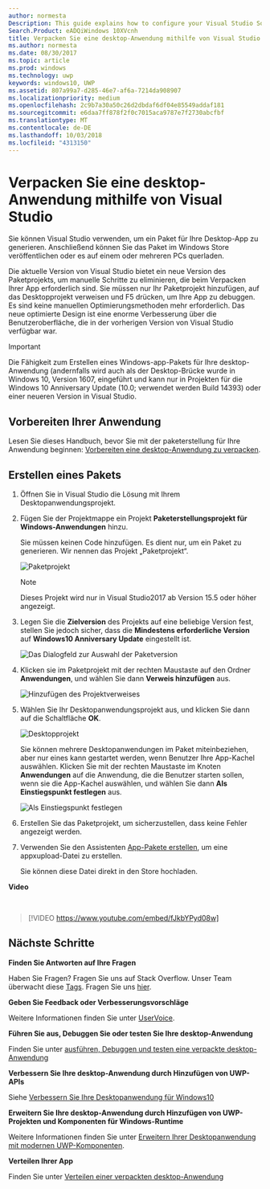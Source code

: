 ```yaml
---
author: normesta
Description: This guide explains how to configure your Visual Studio Solution to edit, debug, and package desktop application.
Search.Product: eADQiWindows 10XVcnh
title: Verpacken Sie eine desktop-Anwendung mithilfe von Visual Studio
ms.author: normesta
ms.date: 08/30/2017
ms.topic: article
ms.prod: windows
ms.technology: uwp
keywords: windows10, UWP
ms.assetid: 807a99a7-d285-46e7-af6a-7214da908907
ms.localizationpriority: medium
ms.openlocfilehash: 2c9b7a30a50c26d2dbdaf6df04e85549addaf181
ms.sourcegitcommit: e6daa7ff878f2f0c7015aca9787e7f2730abcfbf
ms.translationtype: MT
ms.contentlocale: de-DE
ms.lasthandoff: 10/03/2018
ms.locfileid: "4313150"
---
```

# <a name="package-a-desktop-application-by-using-visual-studio"></a>Verpacken Sie eine desktop-Anwendung mithilfe von Visual Studio

Sie können Visual Studio verwenden, um ein Paket für Ihre Desktop-App zu generieren. Anschließend können Sie das Paket im Windows Store veröffentlichen oder es auf einem oder mehreren PCs querladen.

Die aktuelle Version von Visual Studio bietet ein neue Version des Paketprojekts, um manuelle Schritte zu eliminieren, die beim Verpacken Ihrer App erforderlich sind. Sie müssen nur Ihr Paketprojekt hinzufügen, auf das Desktopprojekt verweisen und F5 drücken, um Ihre App zu debuggen. Es sind keine manuellen Optimierungsmethoden mehr erforderlich. Das neue optimierte Design ist eine enorme Verbesserung über die Benutzeroberfläche, die in der vorherigen Version von Visual Studio verfügbar war.

>[!IMPORTANT]
>Die Fähigkeit zum Erstellen eines Windows-app-Pakets für Ihre desktop-Anwendung (andernfalls wird auch als der Desktop-Brücke wurde in Windows 10, Version 1607, eingeführt und kann nur in Projekten für die Windows 10 Anniversary Update (10.0; verwendet werden Build 14393) oder einer neueren Version in Visual Studio.

## <a name="first-prepare-your-application"></a>Vorbereiten Ihrer Anwendung

Lesen Sie dieses Handbuch, bevor Sie mit der paketerstellung für Ihre Anwendung beginnen: [Vorbereiten eine desktop-Anwendung zu verpacken](desktop-to-uwp-prepare.md).

<a id="new-packaging-project"/>

## <a name="create-a-package"></a>Erstellen eines Pakets

1. Öffnen Sie in Visual Studio die Lösung mit Ihrem Desktopanwendungsprojekt.

2. Fügen Sie der Projektmappe ein Projekt **Paketerstellungsprojekt für Windows-Anwendungen** hinzu.

   Sie müssen keinen Code hinzufügen. Es dient nur, um ein Paket zu generieren. Wir nennen das Projekt „Paketprojekt“.

   ![Paketprojekt](images/desktop-to-uwp/packaging-project.png)

   >[!NOTE]
   >Dieses Projekt wird nur in Visual Studio2017 ab Version 15.5 oder höher angezeigt.

3. Legen Sie die **Zielversion** des Projekts auf eine beliebige Version fest, stellen Sie jedoch sicher, dass die **Mindestens erforderliche Version** auf **Windows10 Anniversary Update** eingestellt ist.

   ![Das Dialogfeld zur Auswahl der Paketversion](images/desktop-to-uwp/packaging-version.png)

4. Klicken sie im Paketprojekt mit der rechten Maustaste auf den Ordner **Anwendungen**, und wählen Sie dann **Verweis hinzufügen** aus.

   ![Hinzufügen des Projektverweises](images/desktop-to-uwp/add-project-reference.png)

5. Wählen Sie Ihr Desktopanwendungsprojekt aus, und klicken Sie dann auf die Schaltfläche **OK**.

   ![Desktopprojekt](images/desktop-to-uwp/reference-project.png)

   Sie können mehrere Desktopanwendungen im Paket miteinbeziehen, aber nur eines kann gestartet werden, wenn Benutzer Ihre App-Kachel auswählen. Klicken Sie mit der rechten Maustaste im Knoten **Anwendungen** auf die Anwendung, die die Benutzer starten sollen, wenn sie die App-Kachel auswählen, und wählen Sie dann **Als Einstiegspunkt festlegen** aus.

   ![Als Einstiegspunkt festlegen](images/desktop-to-uwp/entry-point-set.png)

6. Erstellen Sie das Paketprojekt, um sicherzustellen, dass keine Fehler angezeigt werden.

7. Verwenden Sie den Assistenten [App-Pakete erstellen](../packaging/packaging-uwp-apps.md), um eine appxupload-Datei zu erstellen.

   Sie können diese Datei direkt in den Store hochladen.

**Video**

&nbsp;
> [!VIDEO https://www.youtube.com/embed/fJkbYPyd08w]

## <a name="next-steps"></a>Nächste Schritte

**Finden Sie Antworten auf Ihre Fragen**

Haben Sie Fragen? Fragen Sie uns auf Stack Overflow. Unser Team überwacht diese [Tags](http://stackoverflow.com/questions/tagged/project-centennial+or+desktop-bridge). Fragen Sie uns [hier](https://social.msdn.microsoft.com/Forums/en-US/home?filter=alltypes&sort=relevancedesc&searchTerm=%5BDesktop%20Converter%5D).

**Geben Sie Feedback oder Verbesserungsvorschläge**

Weitere Informationen finden Sie unter [UserVoice](https://wpdev.uservoice.com/forums/110705-universal-windows-platform/category/161895-desktop-bridge-centennial).

**Führen Sie aus, Debuggen Sie oder testen Sie Ihre desktop-Anwendung**

Finden Sie unter [ausführen, Debuggen und testen eine verpackte desktop-Anwendung](desktop-to-uwp-debug.md)

**Verbessern Sie Ihre desktop-Anwendung durch Hinzufügen von UWP-APIs**

Siehe [Verbessern Sie Ihre Desktopanwendung für Windows10](desktop-to-uwp-enhance.md)

**Erweitern Sie Ihre desktop-Anwendung durch Hinzufügen von UWP-Projekten und Komponenten für Windows-Runtime**

Weitere Informationen finden Sie unter [Erweitern Ihrer Desktopanwendung mit modernen UWP-Komponenten](desktop-to-uwp-extend.md).

**Verteilen Ihrer App**

Finden Sie unter [Verteilen einer verpackten desktop-Anwendung](desktop-to-uwp-distribute.md)
